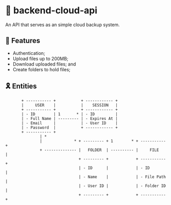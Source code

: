 # 🥿 backend-cloud-api

An API that serves as an simple cloud backup system.

## 🧵 Features

- Authentication;
- Upload files up to 200MB;
- Download uploaded files; and
- Create folders to hold files;

## 🎗️ Entities

```
       + ----------- +           + ------------ +
       |     USER    |           |    SESSION   |
       + ----------- +           + ------------ +
       | - ID        | 1       * | - ID         |
       | - Full Name | --------- | - Expires At |
       | - Email     |           | - User ID    |
       | - Password  |           + ------------ +
       + ----------- +
               | *
               |              * + --------- + 1        * + ----------- +
               + -------------- |   FOLDER  | ---------- |     FILE    |
                                + --------- +            + ----------- +
                                | - ID      |            | - ID        |
                                | - Name    |            | - File Path |
                                | - User ID |            | - Folder ID |
                                + --------- +            + ----------- +
```